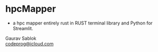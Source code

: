 # hpcMapper

- a hpc mapper entirely rust in RUST terminal library and Python for Streamlit. 

Gaurav Sablok \
codeprog@icloud.com
